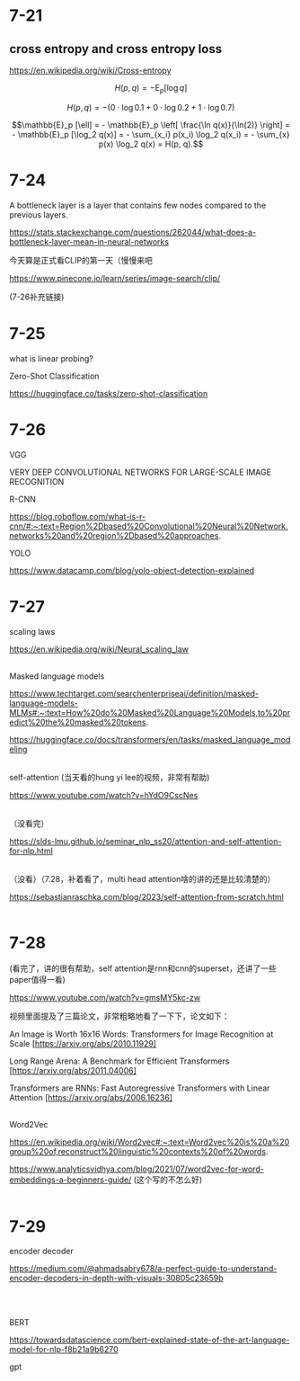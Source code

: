 # 7-21

## cross entropy and cross entropy loss

https://en.wikipedia.org/wiki/Cross-entropy

$$H(p, q)=-\operatorname{E}_p[\log q]$$

$$H(p,q)=−(0⋅\log0.1+0⋅\log0.2+1⋅\log0.7)$$

$$\mathbb{E}_p [\ell] = - \mathbb{E}_p \left[ \frac{\ln q(x)}{\ln(2)} \right] = - \mathbb{E}_p [\log_2 q(x)] = - \sum_{x_i} p(x_i) \log_2 q(x_i) = - \sum_{x} p(x) \log_2 q(x) = H(p, q).$$

# 7-24

A bottleneck layer is a layer that contains few nodes compared to the previous layers. 

https://stats.stackexchange.com/questions/262044/what-does-a-bottleneck-layer-mean-in-neural-networks

今天算是正式看CLIP的第一天（慢慢来吧

https://www.pinecone.io/learn/series/image-search/clip/

(7-26补充链接)

# 7-25

what is linear probing?


Zero-Shot Classification

https://huggingface.co/tasks/zero-shot-classification

# 7-26

VGG

VERY DEEP CONVOLUTIONAL NETWORKS FOR LARGE-SCALE IMAGE RECOGNITION

R-CNN

https://blog.roboflow.com/what-is-r-cnn/#:~:text=Region%2Dbased%20Convolutional%20Neural%20Network,networks%20and%20region%2Dbased%20approaches.

YOLO

https://www.datacamp.com/blog/yolo-object-detection-explained

# 7-27

scaling laws

https://en.wikipedia.org/wiki/Neural_scaling_law
</br></br>

Masked language models

https://www.techtarget.com/searchenterpriseai/definition/masked-language-models-MLMs#:~:text=How%20do%20Masked%20Language%20Models,to%20predict%20the%20masked%20tokens.

https://huggingface.co/docs/transformers/en/tasks/masked_language_modeling
</br></br>

self-attention (当天看的hung yi lee的视频，非常有帮助)

https://www.youtube.com/watch?v=hYdO9CscNes
</br></br>

（没看完）

https://slds-lmu.github.io/seminar_nlp_ss20/attention-and-self-attention-for-nlp.html 
</br></br>

（没看）（7.28，补着看了，multi head attention啥的讲的还是比较清楚的）

https://sebastianraschka.com/blog/2023/self-attention-from-scratch.html
</br></br>

# 7-28

(看完了，讲的很有帮助，self attention是rnn和cnn的superset，还讲了一些paper值得一看)

https://www.youtube.com/watch?v=gmsMY5kc-zw

视频里面提及了三篇论文，非常粗略地看了一下下，论文如下：

An Image is Worth 16x16 Words: Transformers for Image Recognition at Scale [https://arxiv.org/abs/2010.11929]

Long Range Arena: A Benchmark for Efficient Transformers [https://arxiv.org/abs/2011.04006]

Transformers are RNNs: Fast Autoregressive Transformers with Linear Attention [https://arxiv.org/abs/2006.16236]
</br></br>

Word2Vec 

https://en.wikipedia.org/wiki/Word2vec#:~:text=Word2vec%20is%20a%20group%20of,reconstruct%20linguistic%20contexts%20of%20words.

https://www.analyticsvidhya.com/blog/2021/07/word2vec-for-word-embeddings-a-beginners-guide/ 
(这个写的不怎么好)
</br></br>

# 7-29

encoder decoder 

https://medium.com/@ahmadsabry678/a-perfect-guide-to-understand-encoder-decoders-in-depth-with-visuals-30805c23659b

</br></br>

BERT

https://towardsdatascience.com/bert-explained-state-of-the-art-language-model-for-nlp-f8b21a9b6270


gpt

